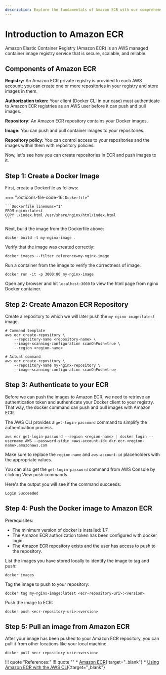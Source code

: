 ```yaml
---
description: Explore the fundamentals of Amazon ECR with our comprehensive guide. Learn how to leverage Amazon Elastic Container Registry efficiently. Dive into ECR basics for seamless container image management.
---
```


# Introduction to Amazon ECR

Amazon Elastic Container Registry (Amazon ECR) is an AWS managed container image registry service that is secure, scalable, and reliable.


## Components of Amazon ECR

**Registry:** An Amazon ECR private registry is provided to each AWS account; you can create one or more repositories in your registry and store images in them.

**Authorization token:** Your client (Docker CLI in our case) must authenticate to Amazon ECR registries as an AWS user before it can push and pull images.

**Repository:** An Amazon ECR repository contains your Docker images.

**Image:** You can push and pull container images to your repositories.

**Repository policy:** You can control access to your repositories and the images within them with repository policies.


Now, let's see how you can create repositories in ECR and push images to it.



## Step 1: Create a Docker Image

First, create a Dockerfile as follows:

=== ":octicons-file-code-16: `Dockerfile`"

    ```Dockerfile linenums="1"
    FROM nginx:latest
    COPY ./index.html /usr/share/nginx/html/index.html
    ```

Next, build the image from the Dockerfile above:

```
docker build -t my-nginx-image .
```

Verify that the image was created correctly:

```
docker images --filter reference=my-nginx-image
```

Run a container from the image to verify the correctness of image:

```
docker run -it -p 3000:80 my-nginx-image
```

Open any browser and hit `localhost:3000` to view the html page from nginx Docker container.



## Step 2: Create Amazon ECR Repository

Create a repository to which we will later push the `my-nginx-image:latest` image.

```
# Command template
aws ecr create-repository \
    --repository-name <repository-name> \
    --image-scanning-configuration scanOnPush=true \
    --region <region-name>

# Actual command
aws ecr create-repository \
    --repository-name my-nginx-repository \
    --image-scanning-configuration scanOnPush=true
```


## Step 3: Authenticate to your ECR

Before we can push the images to Amazon ECR, we need to retrieve an authentication token and authenticate your Docker client to your registry. That way, the docker command can push and pull images with Amazon ECR.

The AWS CLI provides a `get-login-password` command to simplify the authentication process.

```
aws ecr get-login-password --region <region-name> | docker login --username AWS --password-stdin <aws-account-id>.dkr.ecr.<region-name>.amazonaws.com
```

Make sure to replace the `region-name` and `aws-account-id` placeholders with the appropriate values.


You can also get the `get-login-password` command from AWS Console by clicking View push commands.

Here's the output you will see if the command succeeds:

```
Login Succeeded
```


## Step 4: Push the Docker image to Amazon ECR

Prerequisites:

- The minimum version of docker is installed: 1.7
- The Amazon ECR authorization token has been configured with docker login.
- The Amazon ECR repository exists and the user has access to push to the repository.


List the images you have stored locally to identify the image to tag and push:

```
docker images
```

Tag the image to push to your repository:

```
docker tag my-nginx-image:latest <ecr-repository-uri>:<version>
```

Push the image to ECR:

```
docker push <ecr-repository-uri>:<version>
```


## Step 5: Pull an image from Amazon ECR

After your image has been pushed to your Amazon ECR repository, you can pull it from other locations like your local machine.

```
docker pull <ecr-repository-uri>:<version>
```


!!! quote "References:"
    !!! quote ""
        * [Amazon ECR]{:target="_blank"}
        * [Using Amazon ECR with the AWS CLI]{:target="_blank"}


<!-- Hyperlinks -->
[Amazon ECR]: https://docs.aws.amazon.com/AmazonECR/latest/userguide/what-is-ecr.html
[Using Amazon ECR with the AWS CLI]: https://docs.aws.amazon.com/AmazonECR/latest/userguide/getting-started-cli.html
